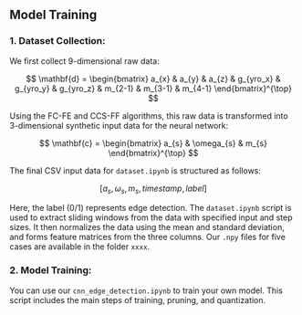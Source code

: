 ## Model Training
### 1. Dataset Collection:
We first collect 9-dimensional raw data:  

$$
\mathbf{d} = \begin{bmatrix}
a_{x} & a_{y} & a_{z} & g_{yro_x} & g_{yro_y} & g_{yro_z} & m_{2-1} & m_{3-1} & m_{4-1}
\end{bmatrix}^{\top}
$$  

<!-- 这里加上的FC-FE and CCS-FF ?-->
Using the FC-FE and CCS-FF algorithms, this raw data is transformed into 3-dimensional synthetic input data for the neural network: 

$$
\mathbf{c} = \begin{bmatrix}
a_{s} & \omega_{s} & m_{s}
\end{bmatrix}^{\top}
$$  

The final CSV input data for `dataset.ipynb` is structured as follows:  

$$[a_{s}, \omega_{s}, m_{s}, timestamp, label]$$  

Here, the label (0/1) represents edge detection. The `dataset.ipynb` script is used to extract sliding windows from the data with specified input and step sizes. It then normalizes the data using the mean and standard deviation, and forms feature matrices from the three columns. Our `.npy` files for five cases are available in the folder `xxxx`.

### 2. Model Training:
You can use our `cnn_edge_detection.ipynb` to train your own model. This script includes the main steps of training, pruning, and quantization. 
